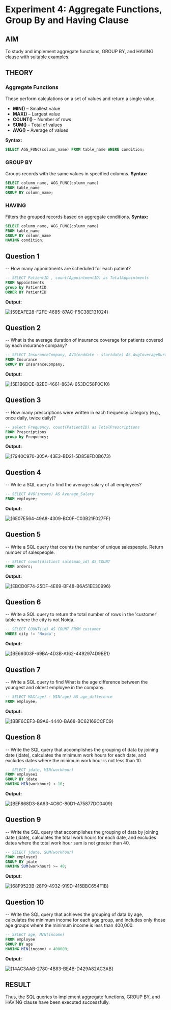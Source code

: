 # Experiment 4: Aggregate Functions, Group By and Having Clause

## AIM
To study and implement aggregate functions, GROUP BY, and HAVING clause with suitable examples.

## THEORY

### Aggregate Functions
These perform calculations on a set of values and return a single value.

- **MIN()** – Smallest value  
- **MAX()** – Largest value  
- **COUNT()** – Number of rows  
- **SUM()** – Total of values  
- **AVG()** – Average of values

**Syntax:**
```sql
SELECT AGG_FUNC(column_name) FROM table_name WHERE condition;
```
### GROUP BY
Groups records with the same values in specified columns.
**Syntax:**
```sql
SELECT column_name, AGG_FUNC(column_name)
FROM table_name
GROUP BY column_name;
```
### HAVING
Filters the grouped records based on aggregate conditions.
**Syntax:**
```sql
SELECT column_name, AGG_FUNC(column_name)
FROM table_name
GROUP BY column_name
HAVING condition;
```

**Question 1**
--
-- How many appointments are scheduled for each patient?

```sql
-- SELECT PatientID , count(AppointmentID) as TotalAppointments
FROM Appointments 
group by PatientID
ORDER BY PatientID
```

**Output:**

![{59EAFE28-F2FE-4685-87AC-F5C38E131024}](https://github.com/user-attachments/assets/6d32a569-f849-4dfb-a250-2001e77dcc36)


**Question 2**
---
-- What is the average duration of insurance coverage for patients covered by each insurance company?

```sql
-- SELECT InsuranceCompany, AVG(enddate - startdate) AS AvgCoverageDurationDays
FROM Insurance
GROUP BY InsuranceCompany;
```

**Output:**

![{5E1B6DCE-82EE-4661-863A-653DC58F0C10}](https://github.com/user-attachments/assets/c6af4213-92b2-46c5-9563-8adb3ad314b1)

**Question 3**
---
-- How many prescriptions were written in each frequency category (e.g., once daily, twice daily)?

```sql
-- select Frequency, count(PatientID) as TotalPrescriptions
FROM Prescriptions
group by Frequency; 
```

**Output:**

![{7940C970-305A-43E3-BD21-5D858FD0B673}](https://github.com/user-attachments/assets/afbb858e-526b-4bce-a47c-b47e3364083d)


**Question 4**
---
-- Write a SQL query to  find the average salary of all employees?

```sql
-- SELECT AVG(income) AS Average_Salary 
FROM employee; 
```

**Output:**

![{6E07E564-49A8-4309-BC0F-C03B21F027FF}](https://github.com/user-attachments/assets/93d27b02-c7e7-4b1e-bb88-630aff361d6e)


**Question 5**
---
-- Write a SQL query that counts the number of unique salespeople. Return number of salespeople.

```sql
-- SELECT count(distinct salesman_id) AS COUNT
FROM orders;
```

**Output:**

![{EBCD0F74-25DF-4E69-BF48-B6A51EE30996}](https://github.com/user-attachments/assets/76523df2-b174-410c-95bb-ce9259a1b381)


**Question 6**
---
-- Write a SQL query to return the total number of rows in the 'customer' table where the city is not Noida.
```sql
-- SELECT COUNT(id) AS COUNT FROM customer 
WHERE city != 'Noida';
```

**Output:**

![{BE69303F-69BA-4D3B-A162-4492974D9BE1}](https://github.com/user-attachments/assets/71aafff6-da35-448a-a654-e8ace830d37d)


**Question 7**
---
-- Write a SQL query to find What is the age difference between the youngest and oldest employee in the company.

```sql
-- SELECT MAX(age) - MIN(age) AS age_difference 
FROM employee;
```

**Output:**

![{BBF6CEF3-B9A6-4440-BA68-BC62169CCFC9}](https://github.com/user-attachments/assets/e6f68ed0-f339-4a53-9ccd-4462d140f784)


**Question 8**
---
-- Write the SQL query that accomplishes the grouping of data by joining date (jdate), calculates the minimum work hours for each date, and excludes dates where the minimum work hour is not less than 10.
```sql
-- SELECT jdate, MIN(workhour) 
FROM employee1 
GROUP BY jdate 
HAVING MIN(workhour) < 10; 
```

**Output:**

![{BEF868D3-8A63-4C6C-80D1-A75877DC0409}](https://github.com/user-attachments/assets/17d0e8fe-b308-4c5a-8ed8-7855f70a9573)


**Question 9**
---
-- Write the SQL query that accomplishes the grouping of data by joining date (jdate), calculates the total work hours for each date, and excludes dates where the total work hour sum is not greater than 40.

```sql
-- SELECT jdate, SUM(workhour)
FROM employee1 
GROUP BY jdate
HAVING SUM(workhour) >= 40;
```

**Output:**

![{68F9523B-28F9-4932-919D-415BBC654F1B}](https://github.com/user-attachments/assets/af436eb7-238f-4bed-b4f8-7eadd9a91a66)


**Question 10**
---
-- Write the SQL query that achieves the grouping of data by age, calculates the minimum income for each age group, and includes only those age groups where the minimum income is less than 400,000.
```sql
-- SELECT age, MIN(income) 
FROM employee 
GROUP BY age
HAVING MIN(income) < 400000;
```

**Output:**

![{14AC3AAB-2780-4B83-BE4B-D429A82AC3AB}](https://github.com/user-attachments/assets/d3fad928-f87a-4112-b64d-7d703a6ceba2)



## RESULT
Thus, the SQL queries to implement aggregate functions, GROUP BY, and HAVING clause have been executed successfully.
